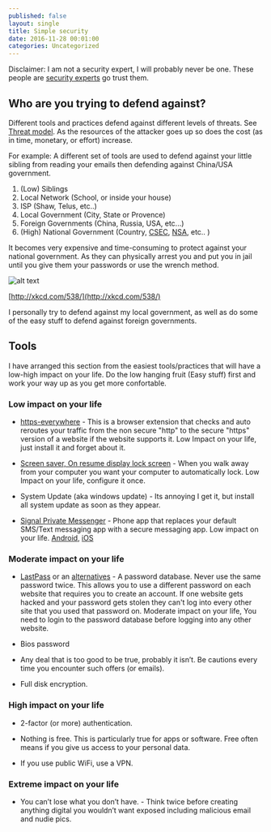 ```yaml
---
published: false
layout: single
title: Simple security 
date: 2016-11-28 00:01:00
categories: Uncategorized
---
```


Disclaimer: I am not a security expert, I will probably never be one. These people are [security experts](https://www.tripwire.com/state-of-security/security-awareness/information-security-podcast-roundup-2016-edition/) go trust them.

## Who are you trying to defend against?

Different tools and practices defend against different levels of threats. See [Threat model](https://en.wikipedia.org/wiki/Threat_model). As the resources of the attacker goes up so does the cost (as in time, monetary, or effort) increase.

For example: A different set of tools are used to defend against your little sibling from reading your emails then defending against China/USA government.

1. (Low) Siblings
2. Local Network (School, or inside your house)
3. ISP (Shaw, Telus, etc..)
4. Local Government (City, State or Provence)
5. Foreign Governments (China, Russia, USA, etc...)
6. (High) National Government (Country, [CSEC](https://www.cse-cst.gc.ca/en/homepage), [NSA](https://www.nsa.gov/), etc.. )

It becomes very expensive and time-consuming to protect against your national government. As they can physically arrest you and put you in jail until you give them your passwords or use the wrench method.

![alt text](http://imgs.xkcd.com/comics/security.png "wrench method")

[http://xkcd.com/538/](http://xkcd.com/538/)

I personally try to defend against my local government, as well as do some of the easy stuff to defend against foreign governments.

## Tools

I have arranged this section from the easiest tools/practices that will have a low-high impact on your life. Do the low hanging fruit (Easy stuff) first and work your way up as you get more confortable.

### Low impact on your life

- [https-everywhere](https://www.eff.org/https-everywhere) - This is a browser extension that checks and auto reroutes your traffic from the non secure "http" to the secure "https" version of a website if the website supports it. Low Impact on your life, just install it and forget about it.

- [Screen saver, On resume display lock screen](https://www.it.cornell.edu/security/how.cfm?cat=4&tip=139) - When you walk away from your computer you want your computer to automatically lock.  Low Impact on your life, configure it once.

- System Update (aka windows update) - Its annoying I get it, but install all system update as soon as they appear.

- [Signal Private Messenger](https://whispersystems.org/) - Phone app that replaces your default SMS/Text messaging app with a secure messaging app. Low impact on your life. [Android](https://play.google.com/store/apps/details?id=org.thoughtcrime.securesms), [iOS](https://itunes.apple.com/us/app/signal-private-messenger/id874139669)


### Moderate impact on your life

- [LastPass](https://www.lastpass.com/) or an [alternatives](https://alternativeto.net/software/lastpass/) - A password database. Never use the same password twice. This allows you to use a different password on each website that requires you to create an account. If one website gets hacked and your password gets stolen they can't log into every other site that you used that password on. Moderate impact on your life, You need to login to the password database before logging into any other website.

- Bios password

- Any deal that is too good to be true, probably it isn’t. Be cautions every time you encounter such offers (or emails).

- Full disk encryption.

### High impact on your life

- 2-factor (or more) authentication.

- Nothing is free. This is particularly true for apps or software. Free often means if you give us access to your personal data.

- If you use public WiFi, use a VPN.

### Extreme impact on your life

- You can’t lose what you don’t have. - Think twice before creating anything digital you wouldn’t want exposed including malicious email and nudie pics.

